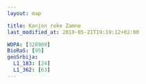 ```yaml
---
layout: map

title: Kanjon reke Zamne
last_modified_at: 2018-05-21T19:19:12+02:00

WDPA: [328909]
BioRaS: [95]
geoSrbija:
  L1_183: [24]
  L1_362: [63]
---
```

